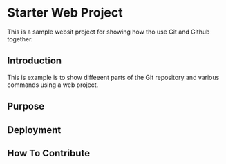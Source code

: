 # Starter Web Project

This is a sample websit project for showing how tho use Git and Github together.
## Introduction

This is example is to show diffeeent parts of the Git repository and various commands using a web project.
## Purpose

## Deployment

## How To Contribute

